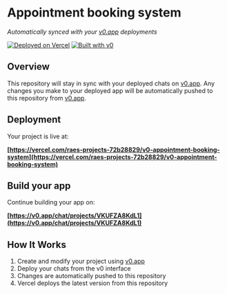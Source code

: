 # Appointment booking system

*Automatically synced with your [v0.app](https://v0.app) deployments*

[![Deployed on Vercel](https://img.shields.io/badge/Deployed%20on-Vercel-black?style=for-the-badge&logo=vercel)](https://vercel.com/raes-projects-72b28829/v0-appointment-booking-system)
[![Built with v0](https://img.shields.io/badge/Built%20with-v0.app-black?style=for-the-badge)](https://v0.app/chat/projects/VKUFZA8KdL1)

## Overview

This repository will stay in sync with your deployed chats on [v0.app](https://v0.app).
Any changes you make to your deployed app will be automatically pushed to this repository from [v0.app](https://v0.app).

## Deployment

Your project is live at:

**[https://vercel.com/raes-projects-72b28829/v0-appointment-booking-system](https://vercel.com/raes-projects-72b28829/v0-appointment-booking-system)**

## Build your app

Continue building your app on:

**[https://v0.app/chat/projects/VKUFZA8KdL1](https://v0.app/chat/projects/VKUFZA8KdL1)**

## How It Works

1. Create and modify your project using [v0.app](https://v0.app)
2. Deploy your chats from the v0 interface
3. Changes are automatically pushed to this repository
4. Vercel deploys the latest version from this repository
